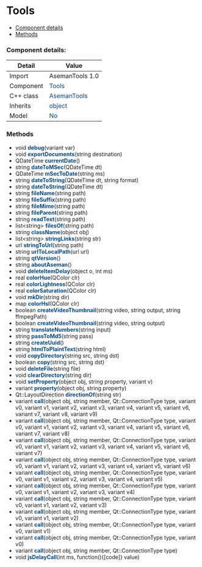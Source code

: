 # Tools

 * [Component details](#component-details)
 * [Methods](#methods)


### Component details:

|Detail|Value|
|------|-----|
|Import|AsemanTools 1.0|
|Component|<font color='#074885'>Tools</font>|
|C++ class|<font color='#074885'>AsemanTools</font>|
|Inherits|<font color='#074885'>object</font>|
|Model|<font color='#074885'>No</font>|



### Methods

 * void <font color='#074885'><b>debug</b></font>(variant var)
 * void <font color='#074885'><b>exportDocuments</b></font>(string destination)
 * QDateTime <font color='#074885'><b>currentDate</b></font>()
 * string <font color='#074885'><b>dateToMSec</b></font>(QDateTime dt)
 * QDateTime <font color='#074885'><b>mSecToDate</b></font>(string ms)
 * string <font color='#074885'><b>dateToString</b></font>(QDateTime dt, string format)
 * string <font color='#074885'><b>dateToString</b></font>(QDateTime dt)
 * string <font color='#074885'><b>fileName</b></font>(string path)
 * string <font color='#074885'><b>fileSuffix</b></font>(string path)
 * string <font color='#074885'><b>fileMime</b></font>(string path)
 * string <font color='#074885'><b>fileParent</b></font>(string path)
 * string <font color='#074885'><b>readText</b></font>(string path)
 * list&lt;string&gt; <font color='#074885'><b>filesOf</b></font>(string path)
 * string <font color='#074885'><b>className</b></font>(object obj)
 * list&lt;string&gt; <font color='#074885'><b>stringLinks</b></font>(string str)
 * url <font color='#074885'><b>stringToUrl</b></font>(string path)
 * string <font color='#074885'><b>urlToLocalPath</b></font>(url url)
 * string <font color='#074885'><b>qtVersion</b></font>()
 * string <font color='#074885'><b>aboutAseman</b></font>()
 * void <font color='#074885'><b>deleteItemDelay</b></font>(object o, int ms)
 * real <font color='#074885'><b>colorHue</b></font>(QColor clr)
 * real <font color='#074885'><b>colorLightness</b></font>(QColor clr)
 * real <font color='#074885'><b>colorSaturation</b></font>(QColor clr)
 * void <font color='#074885'><b>mkDir</b></font>(string dir)
 * map <font color='#074885'><b>colorHsl</b></font>(QColor clr)
 * boolean <font color='#074885'><b>createVideoThumbnail</b></font>(string video, string output, string ffmpegPath)
 * boolean <font color='#074885'><b>createVideoThumbnail</b></font>(string video, string output)
 * string <font color='#074885'><b>translateNumbers</b></font>(string input)
 * string <font color='#074885'><b>passToMd5</b></font>(string pass)
 * string <font color='#074885'><b>createUuid</b></font>()
 * string <font color='#074885'><b>htmlToPlaintText</b></font>(string html)
 * void <font color='#074885'><b>copyDirectory</b></font>(string src, string dst)
 * boolean <font color='#074885'><b>copy</b></font>(string src, string dst)
 * void <font color='#074885'><b>deleteFile</b></font>(string file)
 * void <font color='#074885'><b>clearDirectory</b></font>(string dir)
 * void <font color='#074885'><b>setProperty</b></font>(object obj, string property, variant v)
 * variant <font color='#074885'><b>property</b></font>(object obj, string property)
 * Qt::LayoutDirection <font color='#074885'><b>directionOf</b></font>(string str)
 * variant <font color='#074885'><b>call</b></font>(object obj, string member, Qt::ConnectionType type, variant v0, variant v1, variant v2, variant v3, variant v4, variant v5, variant v6, variant v7, variant v8, variant v9)
 * variant <font color='#074885'><b>call</b></font>(object obj, string member, Qt::ConnectionType type, variant v0, variant v1, variant v2, variant v3, variant v4, variant v5, variant v6, variant v7, variant v8)
 * variant <font color='#074885'><b>call</b></font>(object obj, string member, Qt::ConnectionType type, variant v0, variant v1, variant v2, variant v3, variant v4, variant v5, variant v6, variant v7)
 * variant <font color='#074885'><b>call</b></font>(object obj, string member, Qt::ConnectionType type, variant v0, variant v1, variant v2, variant v3, variant v4, variant v5, variant v6)
 * variant <font color='#074885'><b>call</b></font>(object obj, string member, Qt::ConnectionType type, variant v0, variant v1, variant v2, variant v3, variant v4, variant v5)
 * variant <font color='#074885'><b>call</b></font>(object obj, string member, Qt::ConnectionType type, variant v0, variant v1, variant v2, variant v3, variant v4)
 * variant <font color='#074885'><b>call</b></font>(object obj, string member, Qt::ConnectionType type, variant v0, variant v1, variant v2, variant v3)
 * variant <font color='#074885'><b>call</b></font>(object obj, string member, Qt::ConnectionType type, variant v0, variant v1, variant v2)
 * variant <font color='#074885'><b>call</b></font>(object obj, string member, Qt::ConnectionType type, variant v0, variant v1)
 * variant <font color='#074885'><b>call</b></font>(object obj, string member, Qt::ConnectionType type, variant v0)
 * variant <font color='#074885'><b>call</b></font>(object obj, string member, Qt::ConnectionType type)
 * void <font color='#074885'><b>jsDelayCall</b></font>(int ms, function(){[code]} value)



